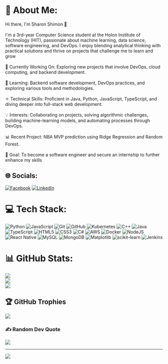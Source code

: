 # 💫 About Me:
Hi there, I'm Sharon Shimon 👋<br><br>I'm a 3rd-year Computer Science student at the Holon Institute of Technology (HIT), passionate about machine learning, data science, software engineering, and DevOps. I enjoy blending analytical thinking with practical solutions and thrive on projects that challenge me to learn and grow<br><br>🔧 Currently Working On: Exploring new projects that involve DevOps, cloud computing, and backend development.<br><br>🌱 Learning: Backend software development, DevOps practices, and exploring various tools and methodologies.<br><br>⚛️ Technical Skills: Proficient in Java, Python, JavaScript, TypeScript, and diving deeper into full-stack web development.<br><br>💡 Interests: Collaborating on projects, solving algorithmic challenges, building machine-learning models, and automating processes through DevOps.<br><br>📊 Recent Project: NBA MVP prediction using Ridge Regression and Random Forest.<br><br>🎯 Goal: To become a software engineer and secure an internship to further enhance my skills


## 🌐 Socials:
[![Facebook](https://img.shields.io/badge/Facebook-%231877F2.svg?logo=Facebook&logoColor=white)](https://facebook.com/SharonOShimon) [![LinkedIn](https://img.shields.io/badge/LinkedIn-%230077B5.svg?logo=linkedin&logoColor=white)](https://linkedin.com/in/sharon-shimon) 

# 💻 Tech Stack:
![Python](https://img.shields.io/badge/python-3670A0?style=for-the-badge&logo=python&logoColor=ffdd54) ![JavaScript](https://img.shields.io/badge/javascript-%23323330.svg?style=for-the-badge&logo=javascript&logoColor=%23F7DF1E) ![Git](https://img.shields.io/badge/git-%23F05033.svg?style=for-the-badge&logo=git&logoColor=white) ![GitHub](https://img.shields.io/badge/github-%23121011.svg?style=for-the-badge&logo=github&logoColor=white) ![Kubernetes](https://img.shields.io/badge/kubernetes-%23326ce5.svg?style=for-the-badge&logo=kubernetes&logoColor=white) ![C++](https://img.shields.io/badge/c++-%2300599C.svg?style=for-the-badge&logo=c%2B%2B&logoColor=white) ![Java](https://img.shields.io/badge/java-%23ED8B00.svg?style=for-the-badge&logo=openjdk&logoColor=white) ![TypeScript](https://img.shields.io/badge/typescript-%23007ACC.svg?style=for-the-badge&logo=typescript&logoColor=white) ![HTML5](https://img.shields.io/badge/html5-%23E34F26.svg?style=for-the-badge&logo=html5&logoColor=white) ![CSS3](https://img.shields.io/badge/css3-%231572B6.svg?style=for-the-badge&logo=css3&logoColor=white) ![C#](https://img.shields.io/badge/c%23-%23239120.svg?style=for-the-badge&logo=csharp&logoColor=white) ![AWS](https://img.shields.io/badge/AWS-%23FF9900.svg?style=for-the-badge&logo=amazon-aws&logoColor=white) ![Docker](https://img.shields.io/badge/docker-%230db7ed.svg?style=for-the-badge&logo=docker&logoColor=white) ![NodeJS](https://img.shields.io/badge/node.js-6DA55F?style=for-the-badge&logo=node.js&logoColor=white) ![React Native](https://img.shields.io/badge/react_native-%2320232a.svg?style=for-the-badge&logo=react&logoColor=%2361DAFB) ![MySQL](https://img.shields.io/badge/mysql-4479A1.svg?style=for-the-badge&logo=mysql&logoColor=white) ![MongoDB](https://img.shields.io/badge/MongoDB-%234ea94b.svg?style=for-the-badge&logo=mongodb&logoColor=white) ![Matplotlib](https://img.shields.io/badge/Matplotlib-%23ffffff.svg?style=for-the-badge&logo=Matplotlib&logoColor=black) ![scikit-learn](https://img.shields.io/badge/scikit--learn-%23F7931E.svg?style=for-the-badge&logo=scikit-learn&logoColor=white) ![Jenkins](https://img.shields.io/badge/jenkins-%232C5263.svg?style=for-the-badge&logo=jenkins&logoColor=white)
# 📊 GitHub Stats:
![](https://github-readme-stats.vercel.app/api?username=iiTzShaa&theme=midnight-purple&hide_border=false&include_all_commits=true&count_private=true)<br/>
![](https://github-readme-streak-stats.herokuapp.com/?user=iiTzShaa&theme=midnight-purple&hide_border=false)<br/>
![](https://github-readme-stats.vercel.app/api/top-langs/?username=iiTzShaa&theme=midnight-purple&hide_border=false&include_all_commits=true&count_private=true&layout=compact)

## 🏆 GitHub Trophies
![](https://github-profile-trophy.vercel.app/?username=iiTzShaa&theme=vue&no-frame=false&no-bg=false&margin-w=4)

### ✍️ Random Dev Quote
![](https://quotes-github-readme.vercel.app/api?type=horizontal&theme=radical)

---
[![](https://visitcount.itsvg.in/api?id=iiTzShaa&icon=2&color=0)](https://visitcount.itsvg.in)

<!-- Proudly created with GPRM ( https://gprm.itsvg.in ) -->

